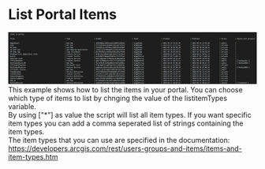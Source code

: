 # List Portal Items
![List Portal Items](../images/listportalitems.png)<br/>
This example shows how to list the items in your portal. You can choose which type of items to list by chnging the value of the listitemTypes variable.
<br>
By using ["*"] as value the script will list all item types. If you want specific item types you can add a comma seperated list of strings containing the item types.
<br>
The item types that you can use are specified in the documentation: https://developers.arcgis.com/rest/users-groups-and-items/items-and-item-types.htm